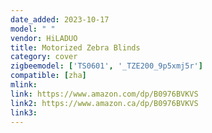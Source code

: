 ```yaml
---
date_added: 2023-10-17
model: " "
vendor: HiLADUO
title: Motorized Zebra Blinds
category: cover
zigbeemodel: ['TS0601', '_TZE200_9p5xmj5r']
compatible: [zha]
mlink: 
link: https://www.amazon.com/dp/B0976BVKVS
link2: https://www.amazon.ca/dp/B0976BVKVS
link3: 
---
```

